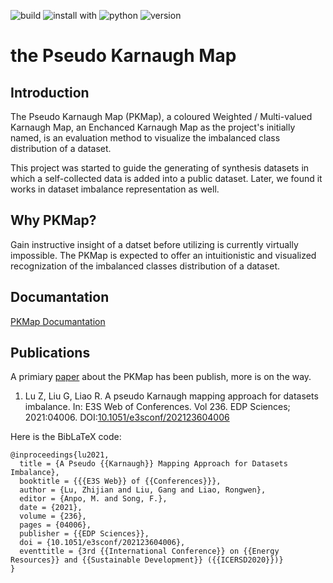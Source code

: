 ![build](https://img.shields.io/badge/build-twine-3cb371)
![install with](https://img.shields.io/badge/install%20with-PyPI-ff7f50)
![python](https://img.shields.io/badge/Python-3.7-4169e1)
![version](![python](https://img.shields.io/badge/Python-3.7-ffa500))

# the Pseudo Karnaugh Map

## Introduction

The Pseudo Karnaugh Map (PKMap),
a coloured Weighted / Multi-valued Karnaugh Map,
an Enchanced Karnaugh Map as the project's initially named,
is an evaluation method to visualize the imbalanced class distribution
of a dataset.

This project was started to guide the generating of synthesis datasets
in which a self-collected data is added into a public dataset.
Later, we found it works in dataset imbalance representation as well.

## Why PKMap?

Gain instructive insight of a datset before utilizing
is currently virtually impossible.
The PKMap is expected to offer an intuitionistic and visualized recognization
of the imbalanced classes distribution of a dataset.

## Documantation

[PKMap Documantation](./docs/README.md)

## Publications

A primiary [paper](https://www.e3s-conferences.org/articles/e3sconf/pdf/2021/12/e3sconf_icersd2020_04006.pdf)
about the PKMap has been publish, more is on the way.

1. Lu Z, Liu G, Liao R. A pseudo Karnaugh mapping approach
for datasets imbalance. In: E3S Web of Conferences. Vol 236. EDP Sciences;
2021:04006. DOI:[10.1051/e3sconf/202123604006](https://doi.org/10.1051/e3sconf/202123604006)

Here is the BibLaTeX code:

```text
@inproceedings{lu2021,
  title = {A Pseudo {{Karnaugh}} Mapping Approach for Datasets Imbalance},
  booktitle = {{{E3S Web}} of {{Conferences}}},
  author = {Lu, Zhijian and Liu, Gang and Liao, Rongwen},
  editor = {Anpo, M. and Song, F.},
  date = {2021},
  volume = {236},
  pages = {04006},
  publisher = {{EDP Sciences}},
  doi = {10.1051/e3sconf/202123604006},
  eventtitle = {3rd {{International Conference}} on {{Energy Resources}} and {{Sustainable Development}} ({{ICERSD2020}})}
}
```
